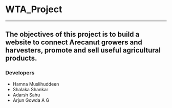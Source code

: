 # WTA_Project
***
The objectives of this project is to build a website to connect Arecanut growers and harvesters, promote and sell useful agricultural products.
---
### Developers
* Hamna Muslihuddeen
* Shalaka Shankar
* Adarsh Sahu
* Arjun Gowda A G
